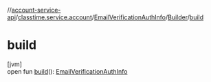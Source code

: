 //[account-service-api](../../../../index.md)/[classtime.service.account](../../index.md)/[EmailVerificationAuthInfo](../index.md)/[Builder](index.md)/[build](build.md)

# build

[jvm]\
open fun [build](build.md)(): [EmailVerificationAuthInfo](../index.md)
